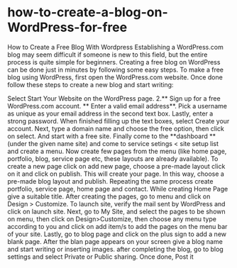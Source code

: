 # how-to-create-a-blog-on-WordPress-for-free
How to Create a Free Blog With Wordpress 
Establishing a WordPress.com blog may seem difficult if someone is new to this field, but the entire process is quite simple for beginners. Creating a free blog on WordPress can be done just in minutes by following some easy steps. To make a free blog using WordPress, first open the WordPress.com website. Once done follow these steps to create a new blog and start writing:

Select Start Your Website on the WordPress page. 2.** Sign up for a free WordPress.com account. ** Enter a valid email address**. Pick a username as unique as your email address in the second text box. Lastly, enter a strong password. When finished filling up the text boxes, select Create your account.
Next, type a domain name and choose the free option, then click on select. And start with a free site.
Finally come to the **dashboard **(under the given name site) and come to service setings < site setup list and create a menu.
Now create few pages from the menu (like home page, portfolio, blog, service page etc, these layouts are already available).
To create a new page click on add new page, choose a pre-made layout click on it and click on publish. This will create your page. In this way, choose a pre-made blog layout and publish. Repeating the same process create portfolio, service page, home page and contact. While creating Home Page give a suitable title.
After creating the pages, go to menu and click on Design > Customize.
To launch site, verify the mail sent by WordPress and click on launch site.
Next, go to My Site, and select the pages to be shown on menu, then click on Design>Customize, then choose any menu type according to you and click on add item/s to add the pages on the menu bar of your site.
Lastly, go to blog page and click on the plus sign to add a new blank page. After the blan page appears on your screen give a blog name and start writing or inserting images. after completing the blog, go to blog settings and select Private or Public sharing. Once done, Post it
